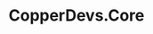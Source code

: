 ---
title: "CopperDevs.Core"
description: "Core library for all of my csharp projects"
hidden: false
link: "https://www.nuget.org/packages/CopperDevs.Core"
source: "https://github.com/copperdevs/CopperDevs.Core/tree/master/CopperDevs.Core"
category: Libraries
---